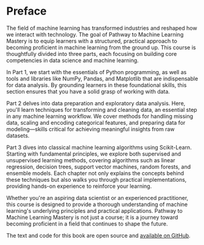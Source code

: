 # Preface

The field of machine learning has transformed industries and reshaped how we interact with technology. The goal of Pathway to Machine Learning Mastery is to equip learners with a structured, practical approach to becoming proficient in machine learning from the ground up. This course is thoughtfully divided into three parts, each focusing on building core competencies in data science and machine learning.

In Part 1, we start with the essentials of Python programming, as well as tools and libraries like NumPy, Pandas, and Matplotlib that are indispensable for data analysis. By grounding learners in these foundational skills, this section ensures that you have a solid grasp of working with data.

Part 2 delves into data preparation and exploratory data analysis. Here, you'll learn techniques for transforming and cleaning data, an essential step in any machine learning workflow. We cover methods for handling missing data, scaling and encoding categorical features, and preparing data for modeling—skills critical for achieving meaningful insights from raw datasets.

Part 3 dives into classical machine learning algorithms using Scikit-Learn. Starting with fundamental principles, we explore both supervised and unsupervised learning methods, covering algorithms such as linear regression, decision trees, support vector machines, random forests, and ensemble models. Each chapter not only explains the concepts behind these techniques but also walks you through practical implementations, providing hands-on experience to reinforce your learning.

Whether you're an aspiring data scientist or an experienced practitioner, this course is designed to provide a thorough understanding of machine learning's underlying principles and practical applications. Pathway to Machine Learning Mastery is not just a course; it is a journey toward becoming proficient in a field that continues to shape the future.

The text and code for this book are open source and [available on GitHub][github].

[github]: https://github.com/ancilcleetus/Pathway-to-Machine-Learning-Mastery
